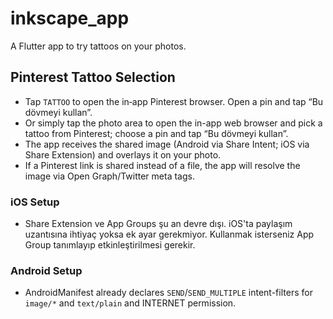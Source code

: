 # inkscape_app

A Flutter app to try tattoos on your photos.

## Pinterest Tattoo Selection

- Tap `TATTOO` to open the in‑app Pinterest browser. Open a pin and tap “Bu dövmeyi kullan”.
- Or simply tap the photo area to open the in-app web browser and pick a tattoo from Pinterest; choose a pin and tap “Bu dövmeyi kullan”.
- The app receives the shared image (Android via Share Intent; iOS via Share Extension) and overlays it on your photo.
- If a Pinterest link is shared instead of a file, the app will resolve the image via Open Graph/Twitter meta tags.

### iOS Setup

- Share Extension ve App Groups şu an devre dışı. iOS'ta paylaşım uzantısına ihtiyaç yoksa ek ayar gerekmiyor. Kullanmak isterseniz App Group tanımlayıp etkinleştirilmesi gerekir.

### Android Setup

- AndroidManifest already declares `SEND`/`SEND_MULTIPLE` intent-filters for `image/*` and `text/plain` and INTERNET permission.
